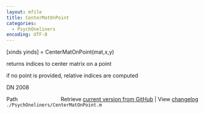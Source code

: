 ```yaml
---
layout: mfile
title: CenterMatOnPoint
categories:
  - PsychOneliners
encoding: UTF-8
---
```


\[xinds yinds\] = CenterMatOnPoint\(mat,x,y\)

returns indices to center matrix on a point

if no point is provided, relative indices are computed

DN 2008


<div class="code_header" style="text-align:right;">
  <span style="float:left;">Path&nbsp;&nbsp;</span> <span class="counter">Retrieve <a href=
  "https://raw.github.com/Psychtoolbox-3/Psychtoolbox-3/beta/./PsychOneliners/CenterMatOnPoint.m">current version from GitHub</a> | View <a href=
  "https://github.com/Psychtoolbox-3/Psychtoolbox-3/commits/beta/./PsychOneliners/CenterMatOnPoint.m">changelog</a></span>
</div>
<div class="code">
  <code>./PsychOneliners/CenterMatOnPoint.m</code>
</div>
